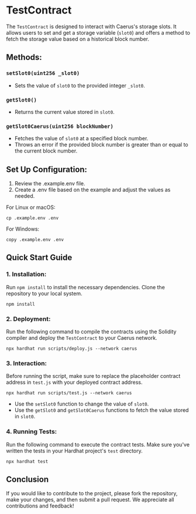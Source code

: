 # TestContract
The `TestContract` is designed to interact with Caerus's storage slots. It allows users to set and get a storage variable (`slot0`) and offers a method to fetch the storage value based on a historical block number.

## Methods:
### `setSlot0(uint256 _slot0)`
- Sets the value of `slot0` to the provided integer `_slot0`.
### `getSlot0()`
- Returns the current value stored in `slot0`.
### `getSlot0Caerus(uint256 blockNumber)`
- Fetches the value of `slot0` at a specified block number.
- Throws an error if the provided block number is greater than or equal to the current block number.

## Set Up Configuration:
1. Review the .example.env file.
2. Create a .env file based on the example and adjust the values as needed.

For Linux or macOS:
```
cp .example.env .env
```
For Windows:
```
copy .example.env .env
```

## Quick Start Guide
### 1. Installation:
Run `npm install` to install the necessary dependencies. Clone the repository to your local system.
```
npm install
```

### 2. Deployment:
Run the following command to compile the contracts using the Solidity compiler and deploy the `TestContract` to your Caerus network.
```
npx hardhat run scripts/deploy.js --network caerus
```
 
### 3. Interaction:
Before running the script, make sure to replace the placeholder contract address in `test.js` with your deployed contract address.
```
npx hardhat run scripts/test.js --network caerus
```
- Use the `setSlot0` function to change the value of `slot0`.
- Use the `getSlot0` and `getSlot0Caerus` functions to fetch the value stored in `slot0`.

### 4. Running Tests:
Run the following command to execute the contract tests. Make sure you've written the tests in your Hardhat project's `test` directory.
```
npx hardhat test
```

## Conclusion
If you would like to contribute to the project, please fork the repository, make your changes, and then submit a pull request. We appreciate all contributions and feedback!